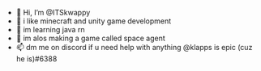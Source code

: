 - 👋 Hi, I’m @ITSkwappy
- 👀 i like minecraft and unity game development
- 🌱 im learning java rn
- 💞️ im alos making a game called space agent 
- 📫 dm me on discord if u need help with anything  @klapps is epic (cuz he is)#6388
<!---
ITSkwappy/ITSkwappy is a ✨ special ✨ repository because its `README.md` (this file) appears on your GitHub profile.
You can click the Preview link to take a look at your changes.
--->
